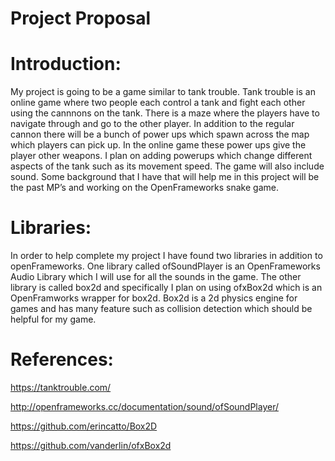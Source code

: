 # Project Proposal

# Introduction:

My project is going to be a game similar to tank trouble. Tank trouble is an online game where two people each control a tank and fight each other using the cannnons on the tank. There is a maze where the players have to navigate through and go to the other player. In addition to the regular cannon there will be a bunch of power ups which spawn across the map which players can pick up. In the online game these power ups give the player other weapons. I plan on adding powerups which change different aspects of the tank such as its movement speed. The game will also include sound. Some background that I have that will help me in this project will be the past MP’s and working on the OpenFrameworks snake game.

# Libraries:

In order to help complete my project I have found two libraries in addition to openFrameworks. One library called ofSoundPlayer is an OpenFrameworks Audio Library which I will use for all the sounds in the game. The other library is called box2d and specifically I plan on using ofxBox2d which is an OpenFramworks wrapper for box2d. Box2d is a 2d physics engine for games and has many feature such as collision detection which should be helpful for my game.

# References:
https://tanktrouble.com/

http://openframeworks.cc/documentation/sound/ofSoundPlayer/

https://github.com/erincatto/Box2D

https://github.com/vanderlin/ofxBox2d
